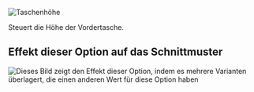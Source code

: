 ![Taschenhöhe](./pocketheight.svg)

Steuert die Höhe der Vordertasche.

## Effekt dieser Option auf das Schnittmuster

![Dieses Bild zeigt den Effekt dieser Option, indem es mehrere Varianten überlagert, die einen anderen Wert für diese Option haben](huey_pocketheight_sample.svg "Effekt dieser Option auf das Schnittmuster")
